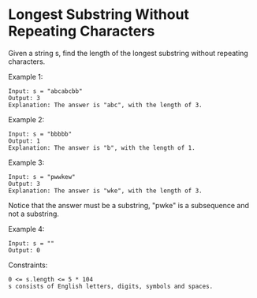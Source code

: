 # Longest Substring Without Repeating Characters

Given a string s, find the length of the longest substring without repeating characters.

Example 1:

    Input: s = "abcabcbb"
    Output: 3
    Explanation: The answer is "abc", with the length of 3.

Example 2:

    Input: s = "bbbbb"
    Output: 1
    Explanation: The answer is "b", with the length of 1.

Example 3:

    Input: s = "pwwkew"
    Output: 3
    Explanation: The answer is "wke", with the length of 3.
Notice that the answer must be a substring, "pwke" is a subsequence and not a substring.

Example 4:

    Input: s = ""
    Output: 0

Constraints:

    0 <= s.length <= 5 * 104
    s consists of English letters, digits, symbols and spaces.
